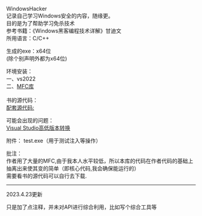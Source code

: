 WindowsHacker<br>
记录自己学习Windows安全的内容，随缘更。<br>
目的是为了帮助学习免杀技术<br>
参考书籍：《Windows黑客编程技术详解》甘迪文<br>
所用语言：C/C++<br>

生成的exe：x64位<br>
(除个别声明外都为x64位)<br>

环境安装：<br>
一、vs2022<br>
二、[MFC库](https://www.baidu.com/link?url=tO640ss6hs9nxDaBDuZMujzWhHhDgc_jT6Auoi9WbfTArKZBuziLYJwU66kcts2rGfSqb6OYyPsMLEQ7hvAhCorVdIQFV7drOSlS82JTsNK&wd=&eqid=bac58c230000ec5c00000006628af66b)
<br><br>
书的源代码：<br>
[配套源代码:](https://fl-01.vips100.com/v2/delivery/archives/d0e588c7174b45b8b3e51913f2e51d58/?token=0474efec48538db57335630fd28bb8f2f9044f209422929cd9a0af23abcd6a950dc3cdd8724d2c1e7fe50dcac9c8bf71b3a574cbb05a6b56d7b81dbe4c8b3a2bce0eafbcf2692ba9a642e85d78fd1e3c&aid=315742&rec_log=true&LBC=meta&neid=833113969&nsid=673116&lb_cl=c&p_n=%E8%B5%84%E6%BA%90)

可能会出现的问题：<br>
[Visual Studio高低版本转换](https://blog.csdn.net/weixin_44671418/article/details/108124188)
<br>

附件：
test.exe（用于测试注入等操作）

批注：<br>
作者用了大量的MFC,由于我本人水平较低，所以本库的代码在作者代码的基础上抽离出来使其变的简单（即核心代码,我会确保能运行的）<br>
需要看书的源代码可以自行去下载.

---

2023.4.23更新

只是加了点注释，并未对API进行综合利用，比如写个综合工具等
